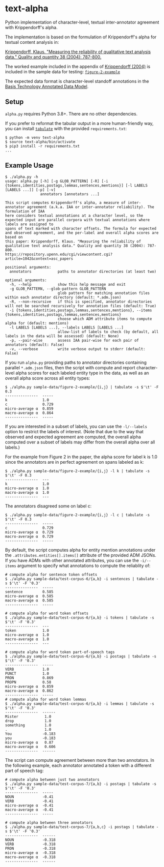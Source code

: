 # text-alpha
Python implementation of character-level, textual inter-annotator agreement with Krippendorff's alpha.

The implementation is based on the formulation of Krippendorff's alpha for textual content analysis in:

[Krippendorff, Klaus. "Measuring the reliability of qualitative text analysis data."
Quality and quantity 38 (2004): 787-800.](https://repository.upenn.edu/cgi/viewcontent.cgi?article=1042&context=asc_papers)

The worked example included in the appendix of [Krippendorff (2004)]((https://repository.upenn.edu/cgi/viewcontent.cgi?article=1042&context=asc_papers)) is included in the sample data for testing: [`figure-2-example`](https://github.com/zyocum/text-alpha/tree/main/sample-data/figure-2-example)

The expected data format is character-level standoff annotations in the [Basis Technology Annotated Data Model](https://github.com/basis-technology-corp/annotated-data-model).

## Setup
`alpha.py` requires Python 3.8+.  There are no other dependencies.

If you prefer to reformat the tabular output in a more human-friendly way, you can install [`tabulate`](https://github.com/astanin/python-tabulate) with the provided `requirements.txt`:

```shell
$ python -m venv text-alpha
$ source text-alpha/bin/activate
$ pip3 install -r requirements.txt
...
```

## Example Usage
```
$ ./alpha.py -h
usage: alpha.py [-h] [-g GLOB_PATTERN] [-R] [-i {tokens,identities,postags,lemmas,sentences,mentions}] [-l LABELS [LABELS ...]] [-p] [-v]
                annotators [annotators ...]

This script computes Krippendorff's alpha, a measure of inter-annotator agreement (a.k.a. IAA or inter-annotator reliability). The formulation of IAA
here considers textual annotations at a character level, so the expected input are parallel corpora with textual annotations where labels are assigned to
spans of text marked with character offsets. The formula for expected and observed agreement, and the per-label and overall alpha scores are based on
this paper: Krippendorff, Klaus. "Measuring the reliability of qualitative text analysis data." Quality and quantity 38 (2004): 787-800.
https://repository.upenn.edu/cgi/viewcontent.cgi?article=1042&context=asc_papers

positional arguments:
  annotators            paths to annotator directories (at least two)

optional arguments:
  -h, --help            show this help message and exit
  -g GLOB_PATTERN, --glob-pattern GLOB_PATTERN
                        glob pattern for matching annotation files within each annotator directory (default: *.adm.json)
  -R, --non-recursive   if this is specified, annotator directories will not be searched recursively for annotation files (default: True)
  -i {tokens,identities,postags,lemmas,sentences,mentions}, --items {tokens,identities,postags,lemmas,sentences,mentions}
                        choose which ADM attribute items to compute alpha for (default: mentions)
  -l LABELS [LABELS ...], --labels LABELS [LABELS ...]
                        allow-list of labels to check (by default, all labels in the data will be assessed) (default: None)
  -p, --pair-wise       assess IAA pair-wise for each pair of annotators (default: False)
  -v, --verbose         write verbose output to stderr (default: False)
```

If you run `alpha.py` providing paths to annotator directories containing parallel `*.adm.json` files, then the script with compute and report character-level alpha scores for each labeled entity type in the data, as well as an overall alpha score across all entity types:

```
$ ./alpha.py sample-data/figure-2-example/{i,j} | tabulate -s $'\t' -F 0.3
---------------  -----
k                1.0
c                0.729
micro-average α  0.859
macro-average α  0.864
---------------  -----
```

If you are interested in a subset of labels, you can use the `-l/--labels` option to restrict the labels of interest.  (Note that due to the way that observed and expected agreement are computed, the overall alpha computed over a subset of labels may differ from the overall alpha over all labels.)

For the example from Figure 2 in the paper, the alpha score for label k is 1.0 since the annotators are in perfect agreement on spans labeled as k:

```
$ ./alpha.py sample-data/figure-2-example/{i,j} -l k | tabulate -s $'\t' -F 0.3
---------------  ---
k                1.0
micro-average α  1.0
macro-average α  1.0
---------------  ---
```

The annotators disagreed some on label c:

```
$ ./alpha.py sample-data/figure-2-example/{i,j} -l c | tabulate -s $'\t' -F 0.3 
---------------  -----
c                0.729
micro-average α  0.729
macro-average α  0.729
---------------  -----
```

By default, the script computes alpha for entity mention annotations under the `.attributes.entities[].items[]` attribute of the provided ADM JSONs.  If you have ADMs with other annotated attributes, you can use the `-i/--items` argument to specify what annotations to compute the reliablity of:

```
# compute alpha for sentence token offsets
$ ./alpha.py sample-data/test-corpus-6/{a,b} -i sentences | tabulate -s $'\t' -F '0.3'
---------------  -----
sentence         0.585
micro-average α  0.585
macro-average α  0.585
---------------  -----

# compute alpha for word token offsets
$ ./alpha.py sample-data/test-corpus-6/{a,b} -i tokens | tabulate -s $'\t' -F '0.3'
---------------  ---
token            1.0
micro-average α  1.0
macro-average α  1.0
---------------  ---

# compute alpha for word token part-of-speech tags
$ ./alpha.py sample-data/test-corpus-6/{a,b} -i postags | tabulate -s $'\t' -F '0.3'
---------------  -----
VERB             1.0
PUNCT            1.0
PRON             0.869
PROPN            0.58
micro-average α  0.859
macro-average α  0.862
---------------  -----
# compute alpha for word token lemmas
$ ./alpha.py sample-data/test-corpus-6/{a,b} -i lemmas | tabulate -s $'\t' -F '0.3'
---------------  ------
Mister            1.0
drop              1.0
something         1.0
.                 1.0
You              -0.183
you              -0.183
micro-average α   0.87
macro-average α   0.606
---------------  ------
```

The script can compute agreement between more than two annotators. In the following example, each annotator annotated a token with a different part of speech tag: 
```
# compute alpha between just two annotators
$ ./alpha.py sample-data/test-corpus-7/{a,b} -i postags | tabulate -s $'\t' -F '0.3' 
---------------  -----
NOUN             -0.41
VERB             -0.41
micro-average α  -0.41
macro-average α  -0.41
---------------  -----

# compute alpha between three annotators
$ ./alpha.py sample-data/test-corpus-7/{a,b,c} -i postags | tabulate -s $'\t' -F '0.3' 
---------------  ------
NOUN             -0.318
VERB             -0.318
PRON             -0.318
micro-average α  -0.318
macro-average α  -0.318
---------------  ------
```
